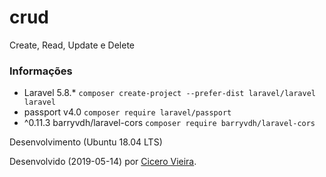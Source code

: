 # crud
Create, Read, Update e Delete

### Informações

- Laravel 5.8.* `composer create-project --prefer-dist laravel/laravel laravel`
- passport v4.0 `composer require laravel/passport`
- ^0.11.3 barryvdh/laravel-cors `composer require barryvdh/laravel-cors`

Desenvolvimento (Ubuntu 18.04 LTS)

Desenvolvido (2019-05-14) por [Cicero Vieira](https://github.com/cicvieira). 
